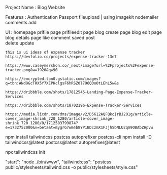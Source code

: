 Project Name : Blog Website

Features : Authentication Passport
           fileupload | using imagekit
           nodemailer
           comments add


UI : homepage 
    prifile page
    prifileedit page
    blog create page
    blog edit page
    blog details page
    like 
    comment
    saved post  
    delete update   



    this is ui ideas of expense tracker
    https://devfolio.co/projects/expense-tracker-13e7
    
    https://www.caseymershon.co/_next/image?url=%2Fprojects%2Fexpense-tracker.png&w=1920&q=90

    https://encrypted-tbn0.gstatic.com/images?q=tbn:ANd9GcTRX5Y7XEPKclgsF6hRSZ0l796QDoOtLEhL5w&s

    https://dribbble.com/shots/17812545-Landing-Page-Expense-Tracker-Services

    https://dribbble.com/shots/18702196-Expense-Tracker-Services

    https://media.licdn.com/dms/image/v2/D5612AQFQkcIrBJ2O1g/article-cover_image-shrink_720_1280/article-cover_image-shrink_720_1280/0/1712583799874?e=1732752000&v=beta&t=mygrG7wm4b8YP1BDczmX1FJjhSbNLU2qm9OBAbZHpvw




    
npm install tailwindcss postcss autoprefixer postcss-cli
npm install -D tailwindcss@latest postcss@latest autoprefixer@latest

npx tailwindcss init


 "start": "node ./bin/www",
        "tailwind:css": "postcss public/stylesheets/tailwind.css -o public/stylesheets/style.css"